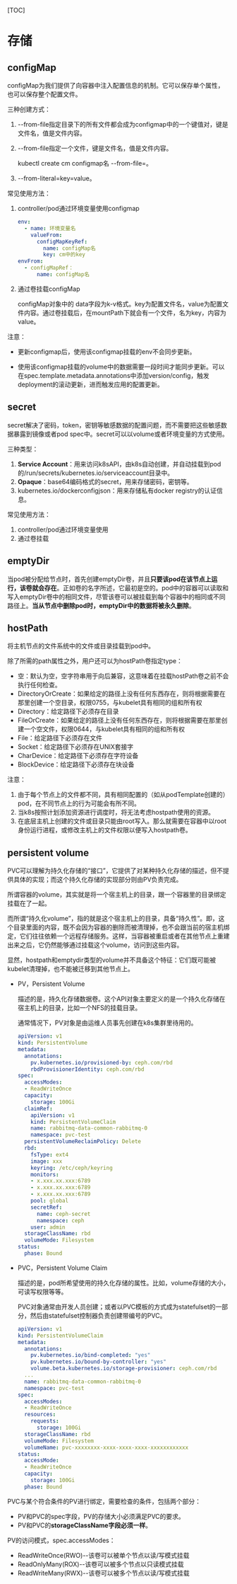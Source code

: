 [TOC]

# 存储

## configMap

configMap为我们提供了向容器中注入配置信息的机制。它可以保存单个属性，也可以保存整个配置文件。

三种创建方式：

1. --from-file指定目录下的所有文件都会成为configmap中的一个键值对，键是文件名，值是文件内容。

2. --from-file指定一个文件，键是文件名，值是文件内容。

   kubectl create cm configmap名 --from-file=。

3. --from-literal=key=value。

常见使用方法：

1. controller/pod通过环境变量使用configmap

    ```yaml
    env:
      - name: 环境变量名
        valueFrom:
          configMapKeyRef:
            name: configMap名
            key: cm中的key
    envFrom:
      - configMapRef：
          name: configMap名
    ```

2. 通过卷挂载configMap

    configMap对象中的 data字段为k-v格式。key为配置文件名，value为配置文件内容。通过卷挂载后，在mountPath下就会有一个文件，名为key，内容为value。

注意：

- 更新configmap后，使用该configmap挂载的env不会同步更新。

- 使用该configmap挂载的volume中的数据需要一段时间才能同步更新。可以在spec.template.metadata.annotations中添加version/config，触发deployment的滚动更新，进而触发应用的配置更新。

## secret

secret解决了密码，token，密钥等敏感数据的配置问题，而不需要把这些敏感数据暴露到镜像或者pod spec中。secret可以以volume或者环境变量的方式使用。

三种类型：

1. **Service Account**：用来访问k8sAPI，由k8s自动创建，并自动挂载到pod的/run/secrets/kubernetes.io/serviceaccount目录中。
2. **Opaque**：base64编码格式的secret，用来存储密码，密钥等。
3. kubernetes.io/dockerconfigjson：用来存储私有docker registry的认证信息。

常见使用方法：

1. controller/pod通过环境变量使用
2. 通过卷挂载

## emptyDir

当pod被分配给节点时，首先创建emptyDir卷，并且**只要该pod在该节点上运行，该卷就会存在**。正如卷的名字所述，它最初是空的。pod中的容器可以读取和写入emptyDir卷中的相同文件，尽管该卷可以被挂载到每个容器中的相同或不同路径上。**当从节点中删除pod时，emptyDir中的数据将被永久删除**。

## hostPath

将主机节点的文件系统中的文件或目录挂载到pod中。

除了所需的path属性之外，用户还可以为hostPath卷指定type：

- 空：默认为空，空字符串用于向后兼容，这意味着在挂载hostPath卷之前不会执行任何检查。
- DirectoryOrCreate：如果给定的路径上没有任何东西存在，则将根据需要在那里创建一个空目录，权限0755，与kubelet具有相同的组和所有权
- Directory：给定路径下必须存在目录
- FileOrCreate：如果给定的路径上没有任何东西存在，则将根据需要在那里创建一个空文件，权限0644，与kubelet具有相同的组和所有权
- File：给定路径下必须存在文件
- Socket：给定路径下必须存在UNIX套接字
- CharDevice：给定路径下必须存在字符设备
- BlockDevice：给定路径下必须存在块设备

注意：

1. 由于每个节点上的文件都不同，具有相同配置的（如从podTemplate创建的）pod，在不同节点上的行为可能会有所不同。
2. 当k8s按照计划添加资源进行调度时，将无法考虑hostpath使用的资源。
3. 在底层主机上创建的文件或目录只能由root写入。那么就需要在容器中以root身份运行进程，或修改主机上的文件权限以便写入hostpath卷。

## persistent volume

PVC可以理解为持久化存储的“接口”，它提供了对某种持久化存储的描述，但不提供具体的实现；而这个持久化存储的实现部分则由PV负责完成。

所谓容器的volume，其实就是将一个宿主机上的目录，跟一个容器里的目录绑定挂载在了一起。

而所谓“持久化volume”，指的就是这个宿主机上的目录，具备“持久性”。即，这个目录里面的内容，既不会因为容器的删除而被清理掉，也不会跟当前的宿主机绑定，它们往往依赖一个远程存储服务。这样，当容器被重启或者在其他节点上重建出来之后，它仍然能够通过挂载这个volume，访问到这些内容。

显然，hostpath和emptydir类型的volume并不具备这个特征：它们既可能被kubelet清理掉，也不能被迁移到其他节点上。

- PV，Persistent Volume

  描述的是，持久化存储数据卷。这个API对象主要定义的是一个持久化存储在宿主机上的目录，比如一个NFS的挂载目录。

  通常情况下，PV对象是由运维人员事先创建在k8s集群里待用的。

  ```yaml
  apiVersion: v1
  kind: PersistentVolume
  metadata:
    annotations:
      pv.kubernetes.io/provisioned-by: ceph.com/rbd
      rbdProvisionerIdentity: ceph.com/rbd
  spec:
    accessModes:
    - ReadWriteOnce
    capacity:
      storage: 100Gi
    claimRef:
      apiVersion: v1
      kind: PersistentVolumeClaim
      name: rabbitmq-data-common-rabbitmq-0
      namespace: pvc-test
    persistentVolumeReclaimPolicy: Delete
    rbd:
      fsType: ext4
      image: xxx
      keyring: /etc/ceph/keyring
      monitors:
      - x.xxx.xx.xxx:6789
      - x.xxx.xx.xxx:6789
      - x.xxx.xx.xxx:6789
      pool: global
      secretRef:
        name: ceph-secret
        namespace: ceph
      user: admin
    storageClassName: rbd
    volumeMode: Filesystem
  status:
    phase: Bound
  ```

  

- PVC，Persistent Volume Claim

  描述的是，pod所希望使用的持久化存储的属性。比如，volume存储的大小，可读写权限等等。

  PVC对象通常由开发人员创建；或者以PVC模板的方式成为statefulset的一部分，然后由statefulset控制器负责创建带编号的PVC。
  
  ```yaml
  apiVersion: v1
  kind: PersistentVolumeClaim
  metadata:
    annotations:
      pv.kubernetes.io/bind-completed: "yes"
      pv.kubernetes.io/bound-by-controller: "yes"
      volume.beta.kubernetes.io/storage-provisioner: ceph.com/rbd
    ...
    name: rabbitmq-data-common-rabbitmq-0
    namespace: pvc-test
  spec:
    accessModes:
    - ReadWriteOnce
    resources:
      requests:
        storage: 100Gi
    storageClassName: rbd
    volumeMode: Filesystem
    volumeName: pvc-xxxxxxxx-xxxx-xxxx-xxxx-xxxxxxxxxxxx
  status:
    accessMode:
    - ReadWriteOnce
    capacity:
      storage: 100Gi
    phase: Bound  
  ```

 PVC与某个符合条件的PV进行绑定，需要检查的条件，包括两个部分：

-  PV和PVC的spec字段，PV的存储大小必须满足PVC的要求。
- PV和PVC的**storageClassName字段必须一样**。

PV的访问模式，spec.accessModes：

- ReadWriteOnce(RWO)--该卷可以被单个节点以读/写模式挂载
- ReadOnlyMany(ROX)--该卷可以被多个节点以只读模式挂载
- ReadWriteMany(RWX)--该卷可以被多个节点以读/写模式挂载
